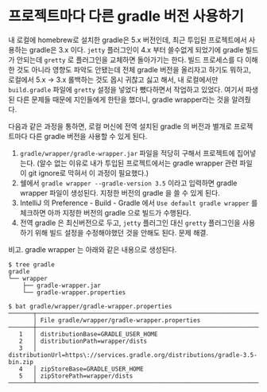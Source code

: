 
# 프로젝트마다 다른 gradle 버전 사용하기

내 로컬에 homebrew로 설치한 gradle은 5.x 버전인데, 최근 투입된 프로젝트에서 사용하는 gradle은 3.x 이다. `jetty` 플러그인이 4.x 부터 쓸수없게 되었기에 gradle 빌드가 안되는데 `gretty` 로 플러그인을 교체하면 돌아가기는 한다. 빌드 프로세스를 다 이해한 것도 아니라 영향도 파악도 안됐는데 전체 gradle 버전을 올리자고 하기도 뭐하고, 로컬에서 5.x -> 3.x 롤백하는 것도 몹시 귀찮고 싫고 해서, 내 로컬에서만 `build.gradle` 파일에 `gretty` 설정을 넣었다 뺐다하면서 작업하고 있었다. 여기서 파생된 다른 문제들 때문에 지인들에게 한탄을 했더니, gradle wrapper라는 것을 알려줬다.

다음과 같은 과정을 통하면, 로컬 머신에 전역 설치된 gradle 의 버전과 별개로 프로젝트마다 다른 gradle 버전을 사용할 수 있게 된다.

 1. `gradle/wrapper/gradle-wrapper.jar` 파일을 적당히 구해서 프로젝트에 집어넣는다. (알수 없는 이유로 내가 투입된 프로젝트에서는 gradle wrapper 관련 파일이 git ignore로 막혀서 이 과정이 필요했다.)
 1. 쉘에서 `gradle wrapper --gradle-version 3.5` 이라고 입력하면 gradle wrapper 파일이 생성된다. 지정한 버전의 gradle 을 쓸 수 있게 된다.
 1. IntelliJ 의 Preference - Build - Gradle 에서 `Use default gradle wrapper` 를 체크하면 아까 지정한 버전의 gradle 으로 빌드가 수행된다.
 1. 전역 gradle 은 최신버전으로 두고, `jetty` 플러그인 대신 `gretty` 플러그인을 사용하기 위해 빌드 설정을 수정해야했던 것을 안해도 된다. 문제 해결.

비고. gradle wrapper 는 아래와 같은 내용으로 생성된다.


```
$ tree gradle
gradle
└── wrapper
    ├── gradle-wrapper.jar
    └── gradle-wrapper.properties

$ bat gradle/wrapper/gradle-wrapper.properties
───────┬───────────────────────────────────────────────────────────────────────────────────────────
       │ File gradle/wrapper/gradle-wrapper.properties
───────┼───────────────────────────────────────────────────────────────────────────────────────────
   1   │ distributionBase=GRADLE_USER_HOME
   2   │ distributionPath=wrapper/dists
   3   │ distributionUrl=https\://services.gradle.org/distributions/gradle-3.5-bin.zip
   4   │ zipStoreBase=GRADLE_USER_HOME
   5   │ zipStorePath=wrapper/dists
───────┴───────────────────────────────────────────────────────────────────────────────────────────
```
